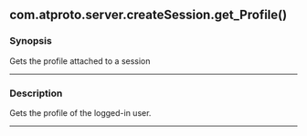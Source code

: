 com.atproto.server.createSession.get_Profile()
----------------------------------------------




### Synopsis
Gets the profile attached to a session



---


### Description

Gets the profile of the logged-in user.



---
